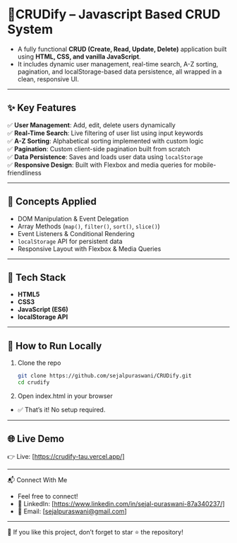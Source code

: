 # 🧩CRUDify – Javascript Based CRUD System

- A fully functional **CRUD (Create, Read, Update, Delete)** application built using **HTML, CSS, and vanilla JavaScript**.
- It includes dynamic user management, real-time search, A-Z sorting, pagination, and localStorage-based data persistence, all wrapped in a clean, responsive UI.

---

## ✨ Key Features

✅ **User Management**: Add, edit, delete users dynamically  
✅ **Real-Time Search**: Live filtering of user list using input keywords  
✅ **A-Z Sorting**: Alphabetical sorting implemented with custom logic  
✅ **Pagination**: Custom client-side pagination built from scratch   
✅ **Data Persistence**: Saves and loads user data using `localStorage`  
✅ **Responsive Design**: Built with Flexbox and media queries for mobile-friendliness  


---

## 🧠 Concepts Applied

- DOM Manipulation & Event Delegation  
- Array Methods (`map()`, `filter()`, `sort()`, `slice()`)  
- Event Listeners & Conditional Rendering  
- `localStorage` API for persistent data  
- Responsive Layout with Flexbox & Media Queries  

---

## 🔧 Tech Stack

- **HTML5**   
- **CSS3** 
- **JavaScript (ES6)** 
- **localStorage API**

---

## 🚀 How to Run Locally

1. Clone the repo  
   ```bash
   git clone https://github.com/sejalpuraswani/CRUDify.git
   cd crudify
2. Open index.html in your browser 
- ✅ That’s it! No setup required.

---
## 🌐 Live Demo
👉 Live: [https://crudify-tau.vercel.app/]

---
📬 Connect With Me
- Feel free to connect!
- 🔗 LinkedIn: [https://www.linkedin.com/in/sejal-puraswani-87a340237/] 
- 📧 Email: [sejalpuraswani@gmail.com] 

---
🌟 If you like this project, don’t forget to star ⭐ the repository!
